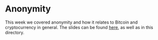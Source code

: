 # Anonymity

This week we covered anonymity and how it relates to Bitcoin and cryptocurrency in general. The slides can be found [here](https://docs.google.com/presentation/d/1ARsOOfZklHFeL65QN6OMTN5Y3MrCQz8rLeO63cds39U/edit?usp=sharing), as well as in this directory.